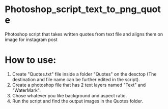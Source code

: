 # Photoshop_script_text_to_png_quote
Photoshop script that takes written quotes from text file and aligns them on image for instagram post

# How to use:
1. Create "Quotes.txt" file inside a folder "Quotes" on the desctop (The destination and file name can be further edited in the script).
2. Create a photoshop file that has 2 text layers named "Text" and "WaterMark".
3. Chose whatever you like background and aspect ratio.
4. Run the script and find the output images in the Quotes folder.
